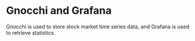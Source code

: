 # Gnocchi and Grafana
Gnocchi is used to store stock market time series data, and Grafana is used to
retrieve statistics.
